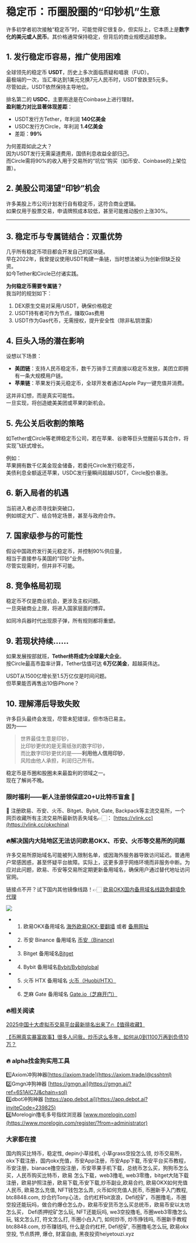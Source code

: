 # 稳定币：币圈股圈的“印钞机”生意

许多初学者初次接触“稳定币”时，可能觉得它很复杂，但实际上，它本质上是**数字化的美元或人民币**。其价格通常保持稳定，但背后的商业规模远超想象。

## 1. 发行稳定币容易，推广使用困难

全球领先的稳定币 **USDT**，历史上多次面临质疑和唱衰（FUD）。  
最极端的一次，当汇率达到1美元兑换7元人民币时，USDT曾跌至5元多。  
尽管如此，USDT依然保持主导地位。

排名第二的 **USDC**，主要用途是在Coinbase上进行理财。  
**盈利能力对比显著体现差距**：

- USDT发行方Tether，年利润 **140亿美金**
- USDC发行方Circle，年利润 **1.4亿美金**
- 差距：**99%**

为何差距如此之大？  
因为USDT发行无需渠道费用，国债利息收益全部归己。  
而Circle需将90%的收入用于交易所的“坑位”购买（如币安、Coinbase的上架位置）。

## 2. 美股公司渴望“印钞”机会

许多美股上市公司计划发行自有稳定币，这符合商业逻辑。  
如果仅用于股票交易，申请牌照成本较低，甚至可能推动股价上涨30%。

---

## 3. 稳定币与专属链结合：双重优势

几乎所有稳定币项目都会开发自己的区块链。  
早在2022年，我曾提议使用USDT构建一条链，当时想法被认为创新但缺乏投资。  
如今Tether和Circle已付诸实践。

**为何稳定币需要专属链？**  
我当时的规划如下：

1. DEX原生交易对采用/USDT，确保价格稳定  
2. USDT持有者可作为节点，赚取Gas费用  
3. USDT作为Gas代币，无需授权，提升安全性（除非私钥泄露）

## 4. 巨头入场的潜在影响

设想以下场景：

- **美团链**：支持人民币稳定币，数千万骑手工资直接以稳定币发放，美团立即拥有一条大规模用户链。
- **苹果链**：苹果发行美元稳定币，全球开发者通过Apple Pay一键充值并消费。

这并非幻想，而是真实可能性。  
一旦实现，将创造媲美美团或苹果的新机会。

## 5. 先公关后收割的策略

如Tether或Circle等老牌稳定币公司，若在苹果、谷歌等巨头觉醒前与其合作，将实现飞跃式增长。

例如：  
苹果拥有数千亿美金现金储备，若委托Circle发行稳定币，  
美债利息全额返还苹果，USDC发行量瞬间超越USDT，Circle股价暴涨。

## 6. 新入局者的机遇

当前进入者必须寻找新突破口，  
例如绑定大厂、结合特定场景，甚至与政府合作。

## 7. 国家级参与的可能性

假设中国政府发行美元稳定币，并控制90%供应量，  
相当于直接参与美国的“印钞”业务。  
尽管实现需时，但并非不可能。

## 8. 竞争格局初现

稳定币不仅是商业机会，更涉及主权问题。  
一旦突破商业上限，将进入国家层面的博弈。

如同冷兵器时代出现原子弹，所有规则都将重塑。

## 9. 若现状持续……

如果发展按部就班，**Tether终将成为全球最大企业**。  
按Circle最高市盈率计算，Tether估值可达 **6万亿美金**，超越英伟达。

USDT从1500亿增长至1.5万亿仅是时间问题。  
但苹果能否再售出10倍iPhone？

## 10. 理解滞后导致失败

许多巨头最终会发现，尽管未犯错误，但市场已易主。  
因为——

> 世界最佳生意是印钞，  
> 比印钞更优的是无需纸张的数字印钞，  
> 而比数字印钞更优的是——**利用他人信用印钞**，  
> 风险由他人承担，利润归己所有。

稳定币是币圈和股圈未来最盈利的领域之一。  
现在了解尚不晚。

### 限时福利——新人注册领保底20+U比特币盲盒 🎁
🎁 注册欧易、币安、火币、Bitget、Bybit, Gate, Backpack等主流交易所，一个网页收藏所有主流交易所最新防丢失域名👉🏻： [https://vlink.cc](https://vlink.cc/okxchina)

### 🔥解决国内大陆地区无法访问欧易OKX、币安、火币等交易所的问题
许多交易所原始域名可能被列入限制名单，或因海外服务器导致访问延迟。普通用户常感困惑，甚至怀疑平台故障。实际上，这更多源于网络环境而非服务中断。为应对此问题，欧易、币安等交易所定期更新备用域名，确保用户通过替代地址访问官网。

链接点不开？试下国内其他镜像线路！👉🏻 [欧易OKX国内备用域名线路免翻墙免代理](https://vlink.cc/okxcn)

[![](https://307e939.webp.li/20250812124552161.png)](https://vlink.cc/okxcn)

- 1. 欧易OKX备用域名 [海外欧易OKX-要翻墙](https://www.okx.com/join/74873351) 或者 [备用网址](https://www.oucnyi.net/zh-hans/join/74873351) 
- 2. 币安 Binance 备用域名 [币安（Binance)](https://accounts.binance.com/zh-CN/register?ref=36457687)
- 3. Bitget 备用域名[Bitget](https://www.bitget.com/zh-CN/referral/register?from=referral&clacCode=VRNEYUTR)
- 4. Bybit 备用域名[Bybit/Bybitglobal](https://www.bybitglobal.com/zh-MY/invite/?ref=VMKORMM)
- 5. 火币 HTX 备用域名 [火币（Huobi/HTX）](https://www.htx.com/invite/zh-cn/1f?invite_code=whf45223)
- 6. 芝麻 Gate 备用域名 [Gate.io（芝麻开门）](https://www.gate.io/zh/signup?ref_type=103&ref=A1ERAQ)

### 🔥相关阅读
[2025中国十大虚拟币交易平台最新排名出来了🔥【值得收藏】](https://btc8848.com/top-10-exchanges/)

[【币圈真实暴富故事】很多人问我，炒币这么多年，如何从0到1100万再到负债10万？](https://heiyetouzi.xyz/biquanstory001/)

### 🔥 alpha找金狗实用工具
1️⃣Axiom冲狗神器[https://axiom.trade](https://axiom.trade/@csshtml)  
2️⃣Gmgn冲狗神器 [https://gmgn.ai](https://gmgn.ai/?ref=6S1AIC7J&chain=sol)  
3️⃣dbot冲狗神器 [https://app.debot.ai](https://app.debot.ai?inviteCode=239825)  
4️⃣Morelogin撸毛多号指纹浏览器 [www.morelogin.com](https://www.morelogin.com/register/?from=administrator)  

###  大家都在搜
国内购买比特币，稳定性, depin小草挂机, 小草grass空投怎么领, 炒币交易所，okx下载注册，国内okx充值，币安App注册，币安App下载, 币安平台买币教程，币安注册，bianace撸空投注册，币安苹果手机下载，总统币怎么买，狗狗币怎么买，人民币购买比特币，欧易 怎么下载，web3撸毛, web3零撸，bitget大陆下载注册，欧易护照注册，欧易下载,币安下载,炒币副业,欧易合约, 欧易OKX如何充值人民币, 欧易怎么充值, NFT钱包怎么弄, 火币如何充值人民币, 币圈新手入门教程, btc8848.com, 炒合约Tony心法，合约杠杆bit浪浪，Defi挖矿，币圈撸毛，币圈空投还能玩吗，做合约爆仓怎么办，欧易币安货币怎么买总统币，欧易币安以太坊怎么买， Defi质押挖矿怎么玩, NFT还能玩吗, we3空投撸毛, 币圈web3零撸怎么玩, 铭文怎么打, 符文怎么打, 币圈小白入门, 如何炒币, 炒币挣钱吗, 币圈新手教程btc8848.com, 炒币赚钱吗, 什么是合约杠杆, Defi挖矿, 币圈撸毛怎么玩, 欧易okx空投, 节点质押, 爆仓, 财富自由, 黑夜投资heiyetouzi.xyz